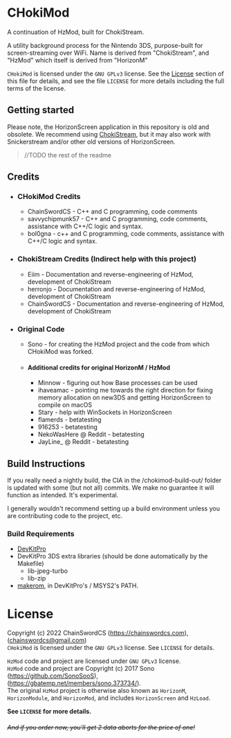 # CHokiMod

A continuation of HzMod, built for ChokiStream.

A utility background process for the Nintendo 3DS, purpose-built for screen-streaming over WiFi. Name is derived from "ChokiStream", and "HzMod" which itself is derived from "HorizonM"

`CHokiMod` is licensed under the `GNU GPLv3` license. See the [License](#license) section of this file for details, and see the file `LICENSE` for more details including the full terms of the license.

## Getting started

Please note, the HorizonScreen application in this repository is old and obsolete. We recommend using [ChokiStream](https://github.com/Eiim/Chokistream), but it may also work with Snickerstream and/or other old versions of HorizonScreen.

> //TODO the rest of the readme

## Credits
- ### CHokiMod Credits
  - ChainSwordCS - C++ and C programming, code comments
  - savvychipmunk57 - C++ and C programming, code comments, assistance with C++/C logic and syntax.
  - bol0gna - c++ and C programming, code comments, assistance with C++/C logic and syntax.
  
- ### ChokiStream Credits (Indirect help with this project)
  - Eiim - Documentation and reverse-engineering of HzMod, development of ChokiStream
  - herronjo - Documentation and reverse-engineering of HzMod, development of ChokiStream
  - ChainSwordCS - Documentation and reverse-engineering of HzMod, development of ChokiStream
  
- ### Original Code
  - Sono - for creating the HzMod project and the code from which CHokiMod was forked.
  
  - #### Additional credits for original HorizonM / HzMod
    - Minnow - figuring out how Base processes can be used
    - ihaveamac - pointing me towards the right direction for fixing memory allocation on new3DS and getting HorizonScreen to compile on macOS
    - Stary - help with WinSockets in HorizonScreen
    - flamerds - betatesting
    - 916253 - betatesting
    - NekoWasHere @ Reddit - betatesting
    - JayLine_ @ Reddit - betatesting

## Build Instructions

If you really need a nightly build, the CIA in the /chokimod-build-out/ folder is updated with some (but not all) commits. We make no guarantee it will function as intended. It's experimental.

I generally wouldn't recommend setting up a build environment unless you are contributing code to the project, etc.

### Build Requirements
* [DevKitPro](https://devkitpro.org/wiki/Getting_Started)
* DevKitPro 3DS extra libraries (should be done automatically by the Makefile)
  * lib-jpeg-turbo
  * lib-zip
* [makerom](https://github.com/3DSGuy/Project_CTR/releases?q=makerom&expanded=true), in DevKitPro's / MSYS2's PATH.


# License

Copyright (c) 2022 ChainSwordCS (https://chainswordcs.com), (chainswordcs@gmail.com)<br>
`CHokiMod` is licensed under the `GNU GPLv3` license. See `LICENSE` for details.

`HzMod` code and project are licensed under `GNU GPLv3` license.<br>
`HzMod` code and project are Copyright (c) 2017 Sono (https://github.com/SonoSooS), (https://gbatemp.net/members/sono.373734/).<br>
The original `HzMod` project is otherwise also known as `HorizonM`, `HorizonModule`, and `HorizonMod`, and includes `HorizonScreen` and `HzLoad`.

**See `LICENSE` for more details.**

###### ~~And if you order now, you'll get 2 data aborts for the price of one!~~
